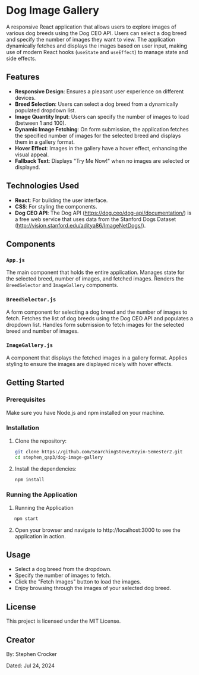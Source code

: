 # Dog Image Gallery

A responsive React application that allows users to explore images of various dog breeds using the Dog CEO API. Users can select a dog breed and specify the number of images they want to view. The application dynamically fetches and displays the images based on user input, making use of modern React hooks (`useState` and `useEffect`) to manage state and side effects.

## Features

- **Responsive Design**: Ensures a pleasant user experience on different devices.
- **Breed Selection**: Users can select a dog breed from a dynamically populated dropdown list.
- **Image Quantity Input**: Users can specify the number of images to load (between 1 and 100).
- **Dynamic Image Fetching**: On form submission, the application fetches the specified number of images for the selected breed and displays them in a gallery format.
- **Hover Effect**: Images in the gallery have a hover effect, enhancing the visual appeal.
- **Fallback Text**: Displays "Try Me Now!" when no images are selected or displayed.

## Technologies Used

- **React**: For building the user interface.
- **CSS**: For styling the components.
- **Dog CEO API**: The Dog API (https://dog.ceo/dog-api/documentation/) is a free web service that uses data from the Stanford Dogs Dataset (http://vision.stanford.edu/aditya86/ImageNetDogs/).

## Components

### `App.js`

The main component that holds the entire application. Manages state for the selected breed, number of images, and fetched images. Renders the `BreedSelector` and `ImageGallery` components.

### `BreedSelector.js`

A form component for selecting a dog breed and the number of images to fetch. Fetches the list of dog breeds using the Dog CEO API and populates a dropdown list. Handles form submission to fetch images for the selected breed and number of images.

### `ImageGallery.js`

A component that displays the fetched images in a gallery format. Applies styling to ensure the images are displayed nicely with hover effects.

## Getting Started

### Prerequisites

Make sure you have Node.js and npm installed on your machine.

### Installation

1. Clone the repository:
   ```sh
   git clone https://github.com/SearchingSteve/Keyin-Semester2.git
   cd stephen_qap3/dog-image-gallery
   ```

2. Install the dependencies:
   ```sh
   npm install
   ```

### Running the Application
1. Running the Application
```sh
   npm start
```
2. Open your browser and navigate to http://localhost:3000 to see the application in action.


## Usage

- Select a dog breed from the dropdown.
- Specify the number of images to fetch.
- Click the "Fetch Images" button to load the images.
- Enjoy browsing through the images of your selected dog breed.

## License

This project is licensed under the MIT License.


## Creator
By: Stephen Crocker


Dated: Jul 24, 2024

